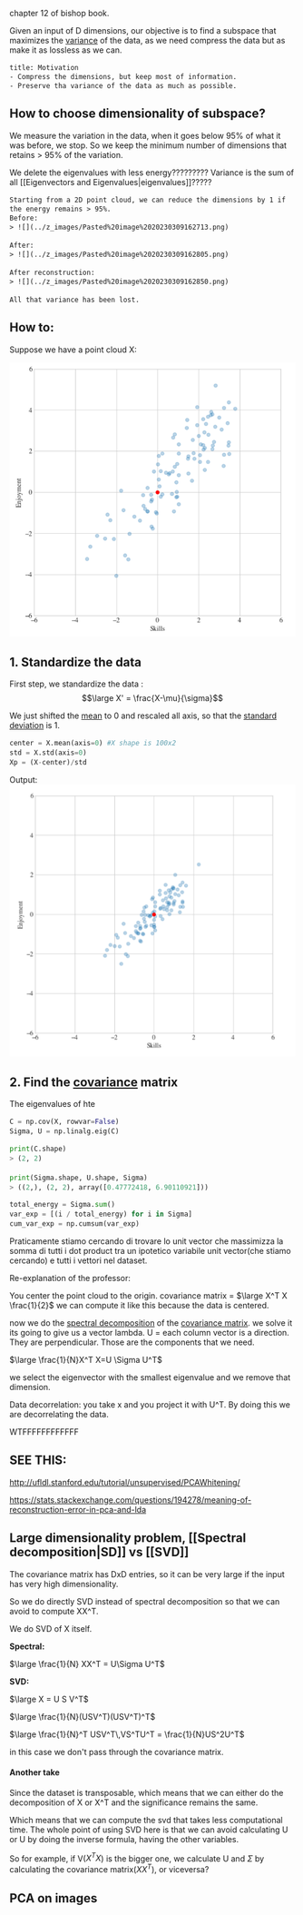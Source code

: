 chapter 12 of bishop book.

Given an input of D dimensions, our objective is to find a subspace that maximizes the [variance](../Statistics/Variance.md) of the data, as we need compress the data but as make it as lossless as we can.


```ad-tldr
title: Motivation
- Compress the dimensions, but keep most of information.
- Preserve tha variance of the data as much as possible.
```


## How to choose dimensionality of subspace?

We measure the variation in the data, when it goes below 95% of what it was before, we stop.
So we keep the minimum number of dimensions that retains > 95% of the variation.

We delete the eigenvalues with less energy?????????
Variance is the sum of all [[Eigenvectors and Eigenvalues|eigenvalues]]?????

```ad-example
Starting from a 2D point cloud, we can reduce the dimensions by 1 if the energy remains > 95%.
Before:
> ![](../z_images/Pasted%20image%2020230309162713.png)

After:
> ![](../z_images/Pasted%20image%2020230309162805.png)

After reconstruction:
> ![](../z_images/Pasted%20image%2020230309162850.png)

All that variance has been lost.
```


## How to:

Suppose we have a point cloud X:

![](../z_images/Pasted%20image%2020230309160942.png)

## 1. Standardize the data
First step, we standardize the data :
$$\large X' = \frac{X-\mu}{\sigma}$$

We just shifted the [mean](../Statistics/Mean.md) to 0 and rescaled all axis, so that the [standard deviation](../Statistics/Standard%20Deviation.md) is 1.


```python
center = X.mean(axis=0) #X shape is 100x2 
std = X.std(axis=0) 
Xp = (X-center)/std

```
Output:
![](../z_images/Pasted%20image%2020230309160917.png)

## 2. Find the [covariance](../Statistics/Covariance.md) matrix

The eigenvalues of hte 
```python
C = np.cov(X, rowvar=False) 
Sigma, U = np.linalg.eig(C) 
```

```python
print(C.shape)
> (2, 2)

print(Sigma.shape, U.shape, Sigma)
> ((2,), (2, 2), array([0.47772418, 6.90110921]))
```

```python
total_energy = Sigma.sum() 
var_exp = [(i / total_energy) for i in Sigma] 
cum_var_exp = np.cumsum(var_exp)
```


Praticamente stiamo cercando di trovare lo unit vector che massimizza la somma di tutti i dot product tra un ipotetico variabile unit vector(che stiamo cercando) e tutti i vettori nel dataset.


Re-explanation of the professor:

You center the point cloud to the origin.
covariance matrix = $\large X^T X \frac{1}{2}$ we can compute it like this because the data is centered.

now we do the [spectral decomposition](../Linear%20Algebra/Spectral%20decomposition.md) of the [covariance matrix](Covariance%20matrix.md).
we solve it
its going to give us a vector lambda.
U = each column vector is a direction. They are perpendicular. Those are the components that we need.

$\large \frac{1}{N}X^T X=U \Sigma U^T$

we select the eigenvector with the smallest eigenvalue and we remove that dimension.

Data decorrelation:
you take x and you project it with U^T.
By doing this we are decorrelating the data.

WTFFFFFFFFFFFF

## SEE THIS:
http://ufldl.stanford.edu/tutorial/unsupervised/PCAWhitening/


https://stats.stackexchange.com/questions/194278/meaning-of-reconstruction-error-in-pca-and-lda 



## Large dimensionality problem, [[Spectral decomposition|SD]] vs [[SVD]]

The covariance matrix has DxD entries, so it can be very large if the input has very high dimensionality.

So we do directly SVD instead of spectral decomposition so that we can avoid to compute XX^T.

We do SVD of X itself.

**Spectral:**

$\large \frac{1}{N} XX^T = U\Sigma U^T$

**SVD:**

$\large X = U S V^T$

$\large \frac{1}{N}(USV^T)(USV^T)^T$

$\large \frac{1}{N}^T USV^T\,VS^TU^T = \frac{1}{N}US^2U^T$

in this case we don't pass through the covariance matrix.


#### Another take

Since the dataset is transposable, which means that we can either do the decomposition of X or X^T and the significance remains the same.

Which means that we can compute the svd that takes less computational time.
The whole point of using SVD here is that we can avoid calculating U or U by doing the inverse formula, having the other variables.

So for example, if V($X^TX$) is the bigger one, we calculate U and $\Sigma$ by calculating the covariance matrix($XX^T$), or viceversa?

## PCA on images


